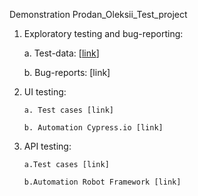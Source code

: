Demonstration Prodan_Oleksii_Test_project
 

1. Exploratory testing and bug-reporting:

      a. Test-data: [[link](https://docs.google.com/spreadsheets/d/1ZBatNwnBW-RzUAaJU3dnfVwdIY3GQfop5PXwLz0r1jo/edit?usp=sharing)]
      
      b. Bug-reports: [link]
      
2. UI testing:

       a. Test cases [link]
       
       b. Automation Cypress.io [link]
       
3. API testing:

       a.Test cases [link]
       
       b.Automation Robot Framework [link]
	
